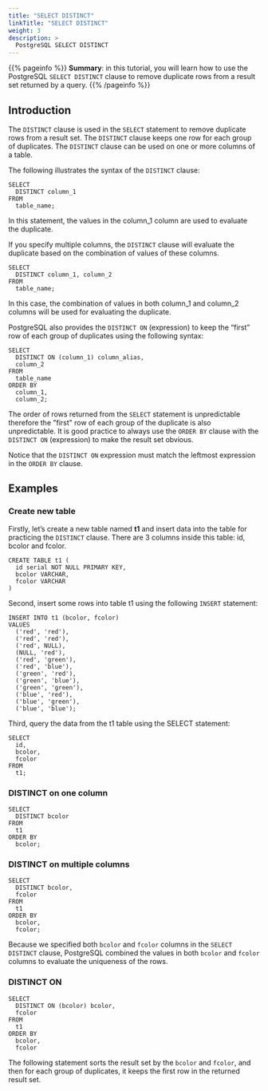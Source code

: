 ```yaml
---
title: "SELECT DISTINCT"
linkTitle: "SELECT DISTINCT"
weight: 3
description: >
  PostgreSQL SELECT DISTINCT
---
```


{{% pageinfo %}}
**Summary**: in this tutorial, you will learn how to use the PostgreSQL `SELECT DISTINCT` clause to remove duplicate rows from a result set returned by a query.
{{% /pageinfo %}}

## Introduction

The `DISTINCT` clause is used in the `SELECT` statement to remove duplicate rows from a result set. The `DISTINCT` clause keeps one row for each group of duplicates. The `DISTINCT` clause can be used on one or more columns of a table.

The following illustrates the syntax of the `DISTINCT` clause:

```
SELECT
  DISTINCT column_1
FROM
  table_name;
```

In this statement, the values in the column_1 column are used to evaluate the duplicate.

If you specify multiple columns, the `DISTINCT` clause will evaluate the duplicate based on the combination of values of these columns.

```
SELECT
  DISTINCT column_1, column_2
FROM
  table_name;
```

In this case, the combination of values in both column_1 and column_2 columns will be used for evaluating the duplicate.

PostgreSQL also provides the `DISTINCT ON` (expression) to keep the “first” row of each group of duplicates using the following syntax:

```
SELECT
  DISTINCT ON (column_1) column_alias,
  column_2
FROM
  table_name
ORDER BY
  column_1,
  column_2;
```

The order of rows returned from the `SELECT` statement is unpredictable therefore the "first" row of each group of the duplicate is also unpredictable. It is good practice to always use the `ORDER BY` clause with the `DISTINCT ON` (expression) to make the result set obvious.

Notice that the `DISTINCT ON` expression must match the leftmost expression in the `ORDER BY` clause.

## Examples

### Create new table

Firstly, let’s create a new table named **t1** and insert data into the table for practicing the `DISTINCT` clause. There are 3 columns inside this table: id, bcolor and fcolor.

```
CREATE TABLE t1 (
  id serial NOT NULL PRIMARY KEY,
  bcolor VARCHAR,
  fcolor VARCHAR
)
```

Second, insert some rows into table t1 using the following `INSERT` statement:

```
INSERT INTO t1 (bcolor, fcolor)
VALUES
  ('red', 'red'),
  ('red', 'red'),
  ('red', NULL),
  (NULL, 'red'),
  ('red', 'green'),
  ('red', 'blue'),
  ('green', 'red'),
  ('green', 'blue'),
  ('green', 'green'),
  ('blue', 'red'),
  ('blue', 'green'),
  ('blue', 'blue');
```

Third, query the data from the t1 table using the SELECT statement:

```
SELECT
  id,
  bcolor,
  fcolor
FROM
  t1;
```

### DISTINCT on one column

```
SELECT
  DISTINCT bcolor
FROM
  t1
ORDER BY
  bcolor;
```

### DISTINCT on multiple columns

```
SELECT
  DISTINCT bcolor,
  fcolor
FROM
  t1
ORDER BY
  bcolor,
  fcolor;
```

Because we specified both `bcolor` and `fcolor` columns in the `SELECT DISTINCT` clause, PostgreSQL combined the values in both `bcolor` and `fcolor` columns to evaluate the uniqueness of the rows.

### DISTINCT ON

```
SELECT
  DISTINCT ON (bcolor) bcolor,
  fcolor
FROM
  t1
ORDER BY
  bcolor,
  fcolor
```

The following statement sorts the result set by the `bcolor` and `fcolor`, and then for each group of duplicates, it keeps the first row in the returned result set.
